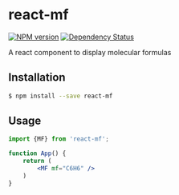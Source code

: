 # react-mf

[![NPM version][npm-image]][npm-url] [![Dependency Status][daviddm-image]][daviddm-url]

A react component to display molecular formulas

## Installation

```sh
$ npm install --save react-mf
```

## Usage

```jsx
import {MF} from 'react-mf';

function App() {
    return (
        <MF mf="C6H6" />
    )
}
```

[npm-image]: https://badge.fury.io/js/react-mf.svg
[npm-url]: https://npmjs.org/package/react-mf
[daviddm-image]: https://david-dm.org/neptunejs/react-mf.svg?theme=shields.io
[daviddm-url]: https://david-dm.org/neptunejs/react-mf
